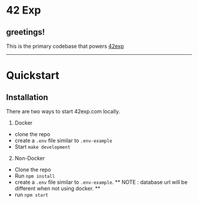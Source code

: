 42 Exp
======

## greetings!

This is the primary codebase that powers [42exp](https://42exp.com)

-------

# Quickstart

## Installation

There are two ways to start 42exp.com locally.

1. Docker
  - clone the repo
  - create a `.env` file similar to `.env-example`
  - Start `make development`

2. Non-Docker
  - Clone the repo
  - Run `npm install`
  - create a `.env` file similar to `.env-example`. ** NOTE : database url will be different when not using docker. **
  - run `npm start`
